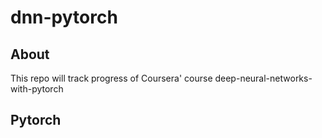 # dnn-pytorch
## About
This repo will track progress of Coursera' course deep-neural-networks-with-pytorch 

## Pytorch


